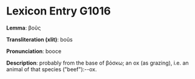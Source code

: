 # Lexicon Entry G1016

**Lemma**: βοῦς

**Transliteration (xlit)**: boûs

**Pronunciation**: booce

**Description**:
probably from the base of βόσκω; an ox (as grazing), i.e. an animal of that species ("beef"):--ox.
